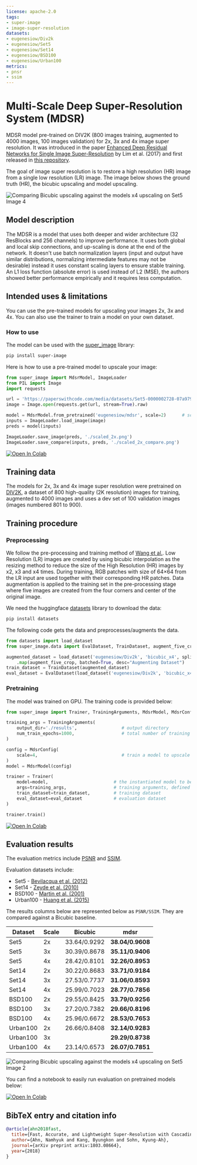 ```yaml
---
license: apache-2.0
tags:
- super-image
- image-super-resolution
datasets:
- eugenesiow/Div2k
- eugenesiow/Set5
- eugenesiow/Set14
- eugenesiow/BSD100
- eugenesiow/Urban100
metrics:
- pnsr
- ssim
---
```

# Multi-Scale Deep Super-Resolution System (MDSR)
MDSR model pre-trained on DIV2K (800 images training, augmented to 4000 images, 100 images validation) for 2x, 3x and 4x image super resolution. It was introduced in the paper [Enhanced Deep Residual Networks for Single Image Super-Resolution](https://arxiv.org/abs/1707.02921) by Lim et al. (2017) and first released in [this repository](https://github.com/sanghyun-son/EDSR-PyTorch). 

The goal of image super resolution is to restore a high resolution (HR) image from a single low resolution (LR) image. The image below shows the ground truth (HR), the bicubic upscaling and model upscaling.

![Comparing Bicubic upscaling against the models x4 upscaling on Set5 Image 4](images/mdsr_4_4_compare.png "Comparing Bicubic upscaling against the models x4 upscaling on Set5 Image 4")
## Model description
The MDSR is a model that uses both deeper and wider architecture (32 ResBlocks and 256 channels) to improve performance. It uses both global and local skip connections, and up-scaling is done at the end of the network. It doesn't use batch normalization layers (input and output have similar distributions, normalizing intermediate features may not be desirable) instead it uses constant scaling layers to ensure stable training. An L1 loss function (absolute error) is used instead of L2 (MSE), the authors showed better performance empirically and it requires less computation.
## Intended uses & limitations
You can use the pre-trained models for upscaling your images 2x, 3x and 4x. You can also use the trainer to train a model on your own dataset.
### How to use
The model can be used with the [super_image](https://github.com/eugenesiow/super-image) library:
```bash
pip install super-image
```
Here is how to use a pre-trained model to upscale your image:
```python
from super_image import MdsrModel, ImageLoader
from PIL import Image
import requests

url = 'https://paperswithcode.com/media/datasets/Set5-0000002728-07a9793f_zA3bDjj.jpg'
image = Image.open(requests.get(url, stream=True).raw)

model = MdsrModel.from_pretrained('eugenesiow/mdsr', scale=2)      # scale 2, 3 and 4 models available
inputs = ImageLoader.load_image(image)
preds = model(inputs)

ImageLoader.save_image(preds, './scaled_2x.png')                        # save the output 2x scaled image to `./scaled_2x.png`
ImageLoader.save_compare(inputs, preds, './scaled_2x_compare.png')      # save an output comparing the super-image with a bicubic scaling
```
[![Open In Colab](https://colab.research.google.com/assets/colab-badge.svg)](https://colab.research.google.com/github/eugenesiow/super-image-notebooks/blob/master/notebooks/Upscale_Images_with_Pretrained_super_image_Models.ipynb "Open in Colab")
## Training data
The models for 2x, 3x and 4x image super resolution were pretrained on [DIV2K](https://huggingface.co/datasets/eugenesiow/Div2k), a dataset of 800 high-quality (2K resolution) images for training, augmented to 4000 images and uses a dev set of  100 validation images (images numbered 801 to 900). 
## Training procedure
### Preprocessing
We follow the pre-processing and training method of [Wang et al.](https://arxiv.org/abs/2104.07566).
Low Resolution (LR) images are created by using bicubic interpolation as the resizing method to reduce the size of the High Resolution (HR) images by x2, x3 and x4 times.
During training, RGB patches with size of 64×64 from the LR input are used together with their corresponding HR patches. 
Data augmentation is applied to the training set in the pre-processing stage where five images are created from the four corners and center of the original image. 

We need the huggingface [datasets](https://huggingface.co/datasets?filter=task_ids:other-other-image-super-resolution) library to download the data:
```bash
pip install datasets
```
The following code gets the data and preprocesses/augments the data.

```python
from datasets import load_dataset
from super_image.data import EvalDataset, TrainDataset, augment_five_crop

augmented_dataset = load_dataset('eugenesiow/Div2k', 'bicubic_x4', split='train')\
    .map(augment_five_crop, batched=True, desc="Augmenting Dataset")                                # download and augment the data with the five_crop method
train_dataset = TrainDataset(augmented_dataset)                                                     # prepare the train dataset for loading PyTorch DataLoader
eval_dataset = EvalDataset(load_dataset('eugenesiow/Div2k', 'bicubic_x4', split='validation'))      # prepare the eval dataset for the PyTorch DataLoader
```
### Pretraining
The model was trained on GPU. The training code is provided below:
```python
from super_image import Trainer, TrainingArguments, MdsrModel, MdsrConfig

training_args = TrainingArguments(
    output_dir='./results',                 # output directory
    num_train_epochs=1000,                  # total number of training epochs
)

config = MdsrConfig(
    scale=4,                                # train a model to upscale 4x
)
model = MdsrModel(config)

trainer = Trainer(
    model=model,                         # the instantiated model to be trained
    args=training_args,                  # training arguments, defined above
    train_dataset=train_dataset,         # training dataset
    eval_dataset=eval_dataset            # evaluation dataset
)

trainer.train()
```

[![Open In Colab](https://colab.research.google.com/assets/colab-badge.svg)](https://colab.research.google.com/github/eugenesiow/super-image-notebooks/blob/master/notebooks/Train_super_image_Models.ipynb "Open in Colab")
## Evaluation results
The evaluation metrics include [PSNR](https://en.wikipedia.org/wiki/Peak_signal-to-noise_ratio#Quality_estimation_with_PSNR) and [SSIM](https://en.wikipedia.org/wiki/Structural_similarity#Algorithm). 

Evaluation datasets include:
- Set5 - [Bevilacqua et al. (2012)](https://huggingface.co/datasets/eugenesiow/Set5)
- Set14 - [Zeyde et al. (2010)](https://huggingface.co/datasets/eugenesiow/Set14)
- BSD100 - [Martin et al. (2001)](https://huggingface.co/datasets/eugenesiow/BSD100)
- Urban100 - [Huang et al. (2015)](https://huggingface.co/datasets/eugenesiow/Urban100)

The results columns below are represented below as `PSNR/SSIM`. They are compared against a Bicubic baseline.

|Dataset  	    |Scale      |Bicubic  	        |mdsr  	                        |
|---	        |---	    |---	            |---	                        |
|Set5  	        |2x         |33.64/0.9292       |**38.04/0.9608**       |
|Set5  	        |3x  	    |30.39/0.8678  	    |**35.11/0.9406**  	    |
|Set5  	        |4x  	    |28.42/0.8101  	    |**32.26/0.8953**       |
|Set14  	    |2x         |30.22/0.8683  	    |**33.71/0.9184**  	    |
|Set14  	    |3x         |27.53/0.7737  	    |**31.06/0.8593**  	    |
|Set14  	    |4x         |25.99/0.7023  	    |**28.77/0.7856**  	    |
|BSD100  	    |2x  	    |29.55/0.8425  	    |**33.79/0.9256**  	    |
|BSD100  	    |3x  	    |27.20/0.7382  	    |**29.66/0.8196**  	    |
|BSD100  	    |4x  	    |25.96/0.6672  	    |**28.53/0.7653**  	    |
|Urban100  	    |2x  	    |26.66/0.8408  	    |**32.14/0.9283**  	    |
|Urban100  	    |3x  	    |  	                |**29.29/0.8738**  	    |
|Urban100  	    |4x  	    |23.14/0.6573  	    |**26.07/0.7851**  	    |

![Comparing Bicubic upscaling against the models x4 upscaling on Set5 Image 2](images/mdsr_2_4_compare.png "Comparing Bicubic upscaling against the models x4 upscaling on Set5 Image 2")

You can find a notebook to easily run evaluation on pretrained models below:

[![Open In Colab](https://colab.research.google.com/assets/colab-badge.svg)](https://colab.research.google.com/github/eugenesiow/super-image-notebooks/blob/master/notebooks/Evaluate_Pretrained_super_image_Models.ipynb "Open in Colab")

## BibTeX entry and citation info
```bibtex
@article{ahn2018fast,
  title={Fast, Accurate, and Lightweight Super-Resolution with Cascading Residual Network},
  author={Ahn, Namhyuk and Kang, Byungkon and Sohn, Kyung-Ah},
  journal={arXiv preprint arXiv:1803.08664},
  year={2018}
}
```